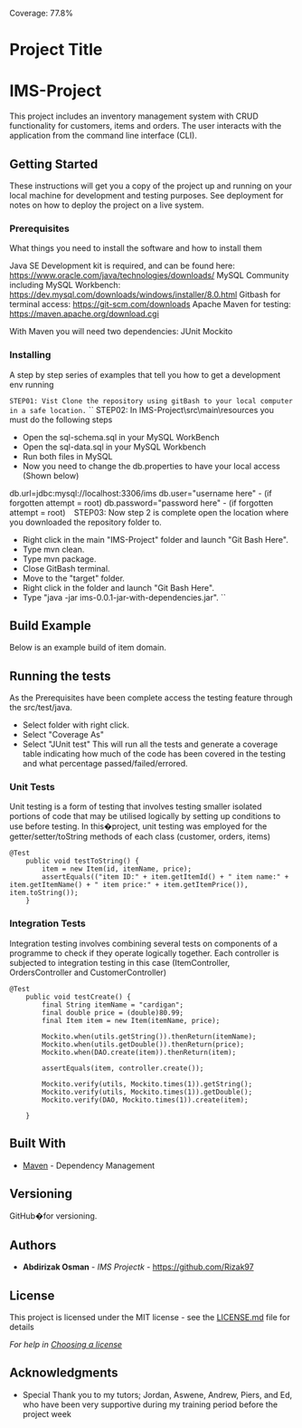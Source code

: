 Coverage: 77.8%
# Project Title

# IMS-Project

This project includes an inventory management system with CRUD functionality for customers, items and orders. The user interacts with the application from the command line interface (CLI).

## Getting Started

These instructions will get you a copy of the project up and running on your local machine for development and testing purposes. See deployment for notes on how to deploy the project on a live system.

### Prerequisites

What things you need to install the software and how to install them

Java SE Development kit is required, and can be found here:
https://www.oracle.com/java/technologies/downloads/
MySQL Community including MySQL Workbench:
https://dev.mysql.com/downloads/windows/installer/8.0.html
Gitbash for terminal access:
https://git-scm.com/downloads
Apache Maven for testing:
https://maven.apache.org/download.cgi

With Maven you will need two dependencies: JUnit
Mockito

### Installing

A step by step series of examples that tell you how to get a development env running

``
STEP01:
Vist Clone the repository using gitBash to your local computer in a safe location.
``
``
STEP02:
In IMS-Project\src\main\resources you must do the following steps
 - Open the sql-schema.sql in your MySQL WorkBench
 - Open the sql-data.sql in your MySQL Workbench
 - Run both files in MySQL 
 - Now you need to change the db.properties to have your local access (Shown below)

db.url=jdbc:mysql://localhost:3306/ims
db.user="username here" - (if forgotten attempt = root)
db.password="password here" - (if forgotten attempt = root)
``
``
STEP03:
Now step 2 is complete open the location where you downloaded the repository folder to.
 - Right click in the main "IMS-Project" folder and launch "Git Bash Here".
 - Type mvn clean.
 - Type mvn package.
 - Close GitBash terminal.
 - Move to the "target" folder.
 - Right click in the folder and launch "Git Bash Here".
 - Type "java -jar ims-0.0.1-jar-with-dependencies.jar".
``
## Build Example
Below is an example build of item domain.



## Running the tests

As the Prerequisites have been complete access the testing feature through the src/test/java.
* Select folder with right click.
* Select "Coverage As"
* Select "JUnit test" This will run all the tests and generate a coverage table indicating how much of the code has been covered in the testing and what percentage passed/failed/errored.

### Unit Tests 

Unit testing is a form of testing that involves testing smaller isolated portions of code that may be utilised logically by setting up conditions to use before testing.
In this�project, unit testing was employed for the getter/setter/toString methods of each class (customer, orders, items)
```
@Test
	public void testToString() {
		item = new Item(id, itemName, price);
		assertEquals(("item ID:" + item.getItemId() + " item name:" + item.getItemName() + " item price:" + item.getItemPrice()), item.toString());
	}

```

### Integration Tests 
Integration testing involves combining several tests on components of a programme to check if they operate logically together.
Each controller is subjected to integration testing in this case (ItemController, OrdersController and CustomerController)
```
@Test
	public void testCreate() {
		final String itemName = "cardigan";
		final double price = (double)80.99;
		final Item item = new Item(itemName, price);

		Mockito.when(utils.getString()).thenReturn(itemName);
		Mockito.when(utils.getDouble()).thenReturn(price);
		Mockito.when(DAO.create(item)).thenReturn(item);

		assertEquals(item, controller.create());

		Mockito.verify(utils, Mockito.times(1)).getString();
		Mockito.verify(utils, Mockito.times(1)).getDouble();
		Mockito.verify(DAO, Mockito.times(1)).create(item);

	}
```



## Built With

* [Maven](https://maven.apache.org/) - Dependency Management

## Versioning

GitHub�for versioning.

## Authors

* **Abdirizak Osman** - *IMS Projectk* - https://github.com/Rizak97



## License

This project is licensed under the MIT license - see the [LICENSE.md](LICENSE.md) file for details 

*For help in [Choosing a license](https://choosealicense.com/)*

## Acknowledgments

* Special Thank you to my tutors; Jordan,  Aswene,  Andrew, Piers, and Ed, who have been very supportive during my training period before the project week 


